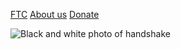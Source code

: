 [FTC](FTC.md) 
[About us](aboutus.md)
[Donate](donate.md)

![Black and white photo of handshake](https://i.pinimg.com/originals/2b/1a/c3/2b1ac34f211209e494fffea151ecc5a1.jpg)
